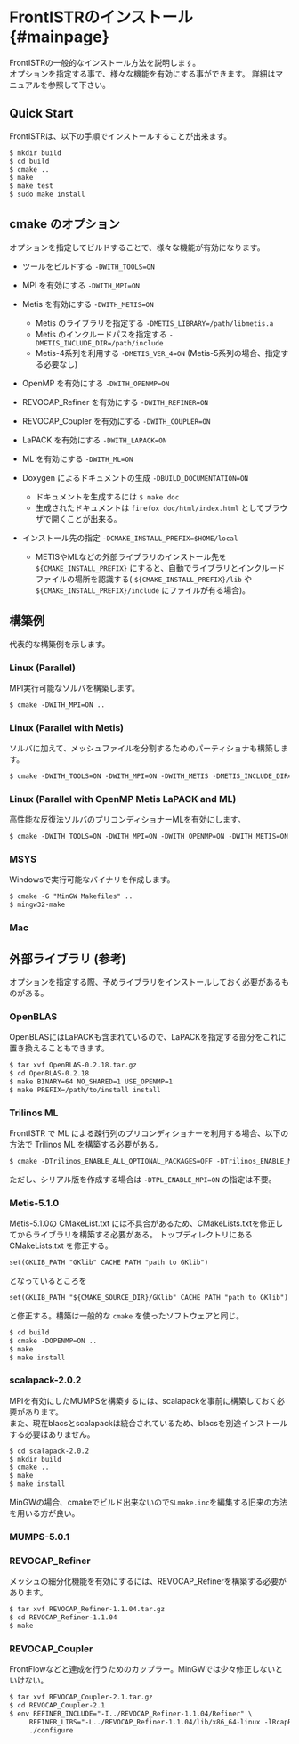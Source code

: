 # FrontISTRのインストール {#mainpage}

FrontISTRの一般的なインストール方法を説明します。<br>
オプションを指定する事で、様々な機能を有効にする事ができます。 詳細はマニュアルを参照して下さい。

## Quick Start

FrontISTRは、以下の手順でインストールすることが出来ます。

~~~txt
$ mkdir build
$ cd build
$ cmake ..
$ make
$ make test
$ sudo make install
~~~

## cmake のオプション

オプションを指定してビルドすることで、様々な機能が有効になります。

- ツールをビルドする `-DWITH_TOOLS=ON`
- MPI を有効にする `-DWITH_MPI=ON`
- Metis を有効にする `-DWITH_METIS=ON`

  - Metis のライブラリを指定する `-DMETIS_LIBRARY=/path/libmetis.a`
  - Metis のインクルードパスを指定する `-DMETIS_INCLUDE_DIR=/path/include`
  - Metis-4系列を利用する `-DMETIS_VER_4=ON` (Metis-5系列の場合、指定する必要なし)

- OpenMP を有効にする `-DWITH_OPENMP=ON`

- REVOCAP_Refiner を有効にする `-DWITH_REFINER=ON`

- REVOCAP_Coupler を有効にする `-DWITH_COUPLER=ON`

- LaPACK を有効にする `-DWITH_LAPACK=ON`

- ML を有効にする `-DWITH_ML=ON`

- Doxygen によるドキュメントの生成 `-DBUILD_DOCUMENTATION=ON`

  - ドキュメントを生成するには `$ make doc`
  - 生成されたドキュメントは `firefox doc/html/index.html` としてブラウザで開くことが出来る。

- インストール先の指定 `-DCMAKE_INSTALL_PREFIX=$HOME/local`

  - METISやMLなどの外部ライブラリのインストール先を `${CMAKE_INSTALL_PREFIX}` にすると、自動でライブラリとインクルードファイルの場所を認識する( `${CMAKE_INSTALL_PREFIX}/lib` や `${CMAKE_INSTALL_PREFIX}/include` にファイルが有る場合)。

## 構築例

代表的な構築例を示します。

### Linux (Parallel)

MPI実行可能なソルバを構築します。

~~~txt
$ cmake -DWITH_MPI=ON ..
~~~

### Linux (Parallel with Metis)

ソルバに加えて、メッシュファイルを分割するためのパーティショナも構築します。

~~~txt
$ cmake -DWITH_TOOLS=ON -DWITH_MPI=ON -DWITH_METIS -DMETIS_INCLUDE_DIR=$HOME/metis-4.0.3/Lib -DMETIS_LIBRARY=$HOME/metis-4.0.3/libmetis.a ..
~~~

### Linux (Parallel with OpenMP Metis LaPACK and ML)

高性能な反復法ソルバのプリコンディショナーMLを有効にします。

~~~txt
$ cmake -DWITH_TOOLS=ON -DWITH_MPI=ON -DWITH_OPENMP=ON -DWITH_METIS=ON -DWITH_LAPACK=ON -DWITH_ML=ON ..
~~~

### MSYS

Windowsで実行可能なバイナリを作成します。

~~~txt
$ cmake -G "MinGW Makefiles" ..
$ mingw32-make
~~~

### Mac

## 外部ライブラリ (参考)

オプションを指定する際、予めライブラリをインストールしておく必要があるものがある。

### OpenBLAS

OpenBLASにはLaPACKも含まれているので、LaPACKを指定する部分をこれに置き換えることもできます。

~~~txt
$ tar xvf OpenBLAS-0.2.18.tar.gz
$ cd OpenBLAS-0.2.18
$ make BINARY=64 NO_SHARED=1 USE_OPENMP=1
$ make PREFIX=/path/to/install install
~~~

### Trilinos ML

FrontISTR で ML による疎行列のプリコンディショナーを利用する場合、以下の方法で Trilinos ML を構築する必要がある。

~~~txt
$ cmake -DTrilinos_ENABLE_ALL_OPTIONAL_PACKAGES=OFF -DTrilinos_ENABLE_ML=ON -DTrilinos_ENABLE_Zoltan=ON -DTrilinos_ENABLE_OpenMP=ON -DTPL_ENABLE_MPI=ON ..
~~~

ただし、シリアル版を作成する場合は `-DTPL_ENABLE_MPI=ON` の指定は不要。

### Metis-5.1.0

Metis-5.1.0の CMakeList.txt には不具合があるため、CMakeLists.txtを修正してからライブラリを構築する必要がある。 トップディレクトリにある CMakeLists.txt を修正する。

~~~txt
set(GKLIB_PATH "GKlib" CACHE PATH "path to GKlib")
~~~

となっているところを

~~~txt
set(GKLIB_PATH "${CMAKE_SOURCE_DIR}/GKlib" CACHE PATH "path to GKlib")
~~~

と修正する。構築は一般的な `cmake` を使ったソフトウェアと同じ。

~~~txt
$ cd build
$ cmake -DOPENMP=ON ..
$ make
$ make install
~~~

### scalapack-2.0.2

MPIを有効にしたMUMPSを構築するには、scalapackを事前に構築しておく必要があります。<br>
また、現在blacsとscalapackは統合されているため、blacsを別途インストールする必要はありません。

~~~txt
$ cd scalapack-2.0.2
$ mkdir build
$ cmake ..
$ make
$ make install
~~~

MinGWの場合、cmakeでビルド出来ないので`SLmake.inc`を編集する旧来の方法を用いる方が良い。

### MUMPS-5.0.1

### REVOCAP_Refiner

メッシュの細分化機能を有効にするには、REVOCAP_Refinerを構築する必要があります。

~~~txt
$ tar xvf REVOCAP_Refiner-1.1.04.tar.gz
$ cd REVOCAP_Refiner-1.1.04
$ make
~~~

### REVOCAP_Coupler

FrontFlowなどと連成を行うためのカップラー。MinGWでは少々修正しないといけない。

~~~txt
$ tar xvf REVOCAP_Coupler-2.1.tar.gz
$ cd REVOCAP_Coupler-2.1
$ env REFINER_INCLUDE="-I../REVOCAP_Refiner-1.1.04/Refiner" \
     REFINER_LIBS="-L../REVOCAP_Refiner-1.1.04/lib/x86_64-linux -lRcapRefiner -lstdc++" \
     ./configure
~~~
